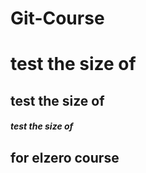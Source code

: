 # Git-Course
# test the size of #
## test the size of ##
##### test the size of #####
## for elzero course
